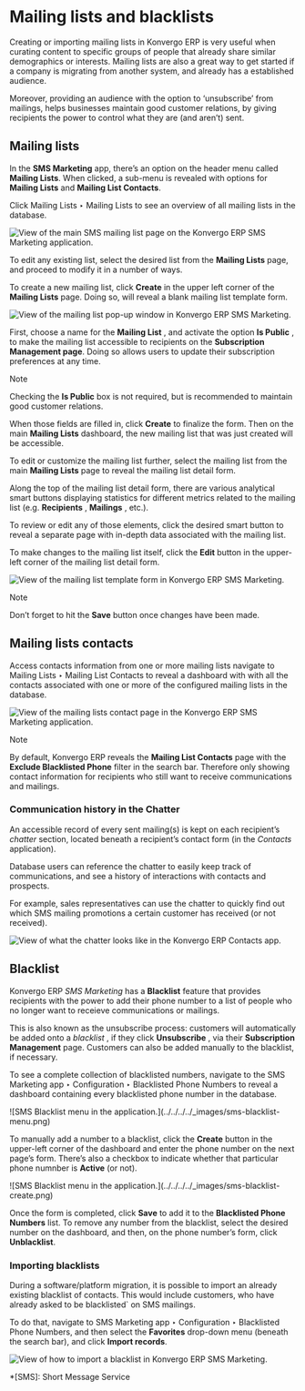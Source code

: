 # Mailing lists and blacklists

Creating or importing mailing lists in Konvergo ERP is very useful when curating
content to specific groups of people that already share similar demographics
or interests. Mailing lists are also a great way to get started if a company
is migrating from another system, and already has a established audience.

Moreover, providing an audience with the option to ‘unsubscribe’ from
mailings, helps businesses maintain good customer relations, by giving
recipients the power to control what they are (and aren’t) sent.

## Mailing lists

In the **SMS Marketing** app, there’s an option on the header menu called
**Mailing Lists**. When clicked, a sub-menu is revealed with options for
**Mailing Lists** and **Mailing List Contacts**.

Click Mailing Lists ‣ Mailing Lists to see an overview of all mailing lists in
the database.

![View of the main SMS mailing list page on the Konvergo ERP SMS Marketing
application.](../../../../_images/mailing-list-main-page.png)

To edit any existing list, select the desired list from the **Mailing Lists**
page, and proceed to modify it in a number of ways.

To create a new mailing list, click **Create** in the upper left corner of the
**Mailing Lists** page. Doing so, will reveal a blank mailing list template
form.

![View of the mailing list pop-up window in Konvergo ERP SMS
Marketing.](../../../../_images/sms-mailing-list-popup.png)

First, choose a name for the **Mailing List** , and activate the option **Is
Public** , to make the mailing list accessible to recipients on the
**Subscription Management page**. Doing so allows users to update their
subscription preferences at any time.

<div class="alert alert-primary">
<p class="alert-title">
Note</p><p>Checking the <b>Is Public</b> box is not required, but is recommended to maintain good
customer relations.</p>
</div>

When those fields are filled in, click **Create** to finalize the form. Then
on the main **Mailing Lists** dashboard, the new mailing list that was just
created will be accessible.

To edit or customize the mailing list further, select the mailing list from
the main **Mailing Lists** page to reveal the mailing list detail form.

Along the top of the mailing list detail form, there are various analytical
smart buttons displaying statistics for different metrics related to the
mailing list (e.g. **Recipients** , **Mailings** , etc.).

To review or edit any of those elements, click the desired smart button to
reveal a separate page with in-depth data associated with the mailing list.

To make changes to the mailing list itself, click the **Edit** button in the
upper-left corner of the mailing list detail form.

![View of the mailing list template form in Konvergo ERP SMS
Marketing.](../../../../_images/sms-mailing-list.png) <div class="alert alert-primary">
<p class="alert-title">
Note</p><p>Don’t forget to hit the <b>Save</b> button once changes have been made.</p>
</div>

## Mailing lists contacts

Access contacts information from one or more mailing lists navigate to Mailing
Lists ‣ Mailing List Contacts to reveal a dashboard with with all the contacts
associated with one or more of the configured mailing lists in the database.

![View of the mailing lists contact page in the Konvergo ERP SMS Marketing
application.](../../../../_images/mailing-list-contacts-page.png)
<div class="alert alert-primary">
<p class="alert-title">
Note</p><p>By default, Konvergo ERP reveals the <b>Mailing List Contacts</b> page with the <b>Exclude
Blacklisted Phone</b> filter in the search bar. Therefore only showing contact information for
recipients who still want to receive communications and mailings.</p>
</div>

### Communication history in the Chatter

An accessible record of every sent mailing(s) is kept on each recipient’s
_chatter_ section, located beneath a recipient’s contact form (in the
_Contacts_ application).

Database users can reference the chatter to easily keep track of
communications, and see a history of interactions with contacts and prospects.

For example, sales representatives can use the chatter to quickly find out
which SMS mailing promotions a certain customer has received (or not
received).

![View of what the chatter looks like in the Konvergo ERP Contacts
app.](../../../../_images/sms-marketing-chatter.png)

## Blacklist

Konvergo ERP _SMS Marketing_ has a **Blacklist** feature that provides recipients with
the power to add their phone number to a list of people who no longer want to
receieve communications or mailings.

This is also known as the unsubscribe process: customers will automatically be
added onto a _blacklist_ , if they click **Unsubscribe** , via their
**Subscription Management** page. Customers can also be added manually to the
blacklist, if necessary.

To see a complete collection of blacklisted numbers, navigate to the SMS
Marketing app ‣ Configuration ‣ Blacklisted Phone Numbers to reveal a
dashboard containing every blacklisted phone number in the database.

![SMS Blacklist menu in the application.](../../../../_images/sms-blacklist-
menu.png)

To manually add a number to a blacklist, click the **Create** button in the
upper-left corner of the dashboard and enter the phone number on the next
page’s form. There’s also a checkbox to indicate whether that particular phone
numnber is **Active** (or not).

![SMS Blacklist menu in the application.](../../../../_images/sms-blacklist-
create.png)

Once the form is completed, click **Save** to add it to the **Blacklisted
Phone Numbers** list. To remove any number from the blacklist, select the
desired number on the dashboard, and then, on the phone number’s form, click
**Unblacklist**.

### Importing blacklists

During a software/platform migration, it is possible to import an already
existing blacklist of contacts. This would include customers, who have already
asked to be blacklisted` on SMS mailings.

To do that, navigate to SMS Marketing app ‣ Configuration ‣ Blacklisted Phone
Numbers, and then select the **Favorites** drop-down menu (beneath the search
bar), and click **Import records**.

![View of how to import a blacklist in Konvergo ERP SMS
Marketing.](../../../../_images/import-blacklist.png)

  *[SMS]: Short Message Service

